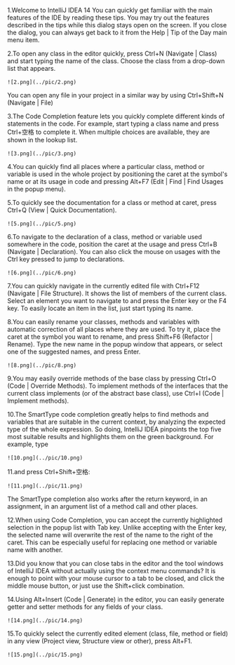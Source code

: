 
1.Welcome to IntelliJ IDEA 14
You can quickly get familiar with the main features of the IDE by reading these tips. You may try out the features described in the tips while this dialog stays open on the screen. If you close the dialog, you can always get back to it from the Help | Tip of the Day main menu item.

2.To open any class in the editor quickly, press Ctrl+N (Navigate | Class) and start typing the name of the class. Choose the class from a drop-down list that appears. 

	![2.png](../pic/2.png) 

You can open any file in your project in a similar way by using Ctrl+Shift+N (Navigate | File) 

3.The Code Completion feature lets you quickly complete different kinds of statements in the code. For example, start typing a class name and press Ctrl+空格 to complete it. When multiple choices are available, they are shown in the lookup list. 

	![3.png](../pic/3.png) 

4.You can quickly find all places where a particular class, method or variable is used in the whole project by positioning the caret at the symbol's name or at its usage in code and pressing Alt+F7 (Edit | Find | Find Usages in the popup menu). 

5.To quickly see the documentation for a class or method at caret, press Ctrl+Q (View | Quick Documentation). 

	![5.png](../pic/5.png) 

6.To navigate to the declaration of a class, method or variable used somewhere in the code, position the caret at the usage and press Ctrl+B (Navigate | Declaration). You can also click the mouse on usages with the Ctrl key pressed to jump to declarations. 

	![6.png](../pic/6.png) 

7.You can quickly navigate in the currently edited file with Ctrl+F12 (Navigate | File Structure). 
It shows the list of members of the current class. Select an element you want to navigate to and press the Enter key or the F4 key. 
To easily locate an item in the list, just start typing its name. 

8.You can easily rename your classes, methods and variables with automatic correction of all places where they are used. 
To try it, place the caret at the symbol you want to rename, and press Shift+F6 (Refactor | Rename). Type the new name in the popup window that appears, or select one of the suggested names, and press Enter. 

	![8.png](../pic/8.png) 

9.You may easily override methods of the base class by pressing Ctrl+O (Code | Override Methods). 
To implement methods of the interfaces that the current class implements (or of the abstract base class), use Ctrl+I (Code | Implement methods). 

10.The SmartType code completion greatly helps to find methods and variables that are suitable in the current context, by analyzing the expected type of the whole expression. So doing, IntelliJ IDEA pinpoints the top five most suitable results and highlights them on the green background. For example, type 

	![10.png](../pic/10.png) 

11.and press Ctrl+Shift+空格: 

	![11.png](../pic/11.png) 

   The SmartType completion also works after the return keyword, in an assignment, in an argument list of a method call and other places. 

12.When using Code Completion, you can accept the currently highlighted selection in the popup list with Tab key. 
Unlike accepting with the Enter key, the selected name will overwrite the rest of the name to the right of the caret. This can be especially useful for replacing one method or variable name with another. 

13.Did you know that you can close tabs in the editor and the tool windows of IntelliJ IDEA without actually using the context menu commands? It is enough to point with your mouse cursor to a tab to be closed, and click the middle mouse button, or just use the Shift+click combination. 

14.Using Alt+Insert (Code | Generate) in the editor, you can easily generate getter and setter methods for any fields of your class. 

	![14.png](../pic/14.png) 

15.To quickly select the currently edited element (class, file, method or field) in any view (Project view, Structure view or other), press Alt+F1. 

	![15.png](../pic/15.png) 

